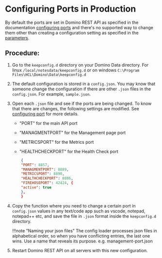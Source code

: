 #  Configuring Ports in Production

By default the ports are set in Domino REST API as specified in the documentation [configuring ports](../../tutorial/installconfig/configuringPorts.md)  and there's no supported way to change them other than creating a configuration setting as specified in the [parameters](../../references/quickreference/parameters.md).


## Procedure:

1. Go to the `keepconfig.d` directory on your Domino Data directory. For linux `/local/notesdata/keepconfig.d` or on windows `C:\Program Files\HCL\Domino\Data\keepconfig.d` 
2. The default configuration is stored in a `config.json`. 
    You may know that someone change the configuration if there are other `.json` files in the `config.json`. For example, `sample.json`.
3. Open each `.json` file and see if the ports are being changed. To know that there are changes, the following settings are modified. See [configuring port](../../tutorial/installconfig/configuringPorts.md) for more details.

    - "PORT" for the main API port

    - "MANAGMENTPORT" for the Management page port

    - "METRICSPORT" for the Metrics port

    - "HEALTHCHECKPORT" for the Health Check port


    ```json    
        {
        "PORT": 8857,
        "MANAGMENTPORT": 8889,
        "METRICSPORT": 8890,
        "HEALTHCHECKPORT": 8886,
        "FIREHOSEPORT": 42424, {
        "active": true
        },
        }
    ``` 

4. Copy the function where you need to change a certain port in `config.json` values in any text/code app such as vscode, notepad, notepad++ etc, and save the file in `.json` format inside the `keepconfig.d` directory.
 
    !!!note "Naming your json files"
        The config loader processes json files in alphabetical order, so when you have conflicting entries, the last one wins. Use a name that reveals its purpose. e.g. management-port.json

5. Restart Domino REST API on all servers with this new configuration.